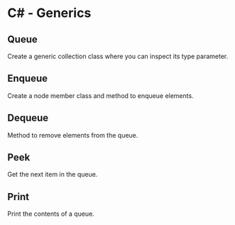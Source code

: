 # C# - Generics

## Queue
Create a generic collection class where you can inspect its type parameter.

## Enqueue
Create a node member class and method to enqueue elements.

## Dequeue
Method to remove elements from the queue.

## Peek
Get the next item in the queue.

## Print
Print the contents of a queue.
